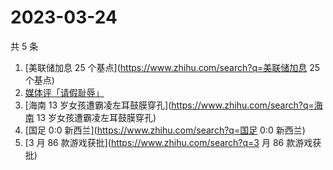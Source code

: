 # 2023-03-24

共 5 条

<!-- BEGIN -->
<!-- 最后更新时间 Fri Mar 24 2023 04:12:12 GMT+0800 (China Standard Time) -->

1. [美联储加息 25 个基点](https://www.zhihu.com/search?q=美联储加息 25 个基点)
1. [媒体评「请假耻辱」](https://www.zhihu.com/search?q=媒体评「请假耻辱」)
1. [海南 13 岁女孩遭霸凌左耳鼓膜穿孔](https://www.zhihu.com/search?q=海南 13
   岁女孩遭霸凌左耳鼓膜穿孔)
1. [国足 0:0 新西兰](https://www.zhihu.com/search?q=国足 0:0 新西兰)
1. [3 月 86 款游戏获批](https://www.zhihu.com/search?q=3 月 86 款游戏获批)

<!-- END -->
